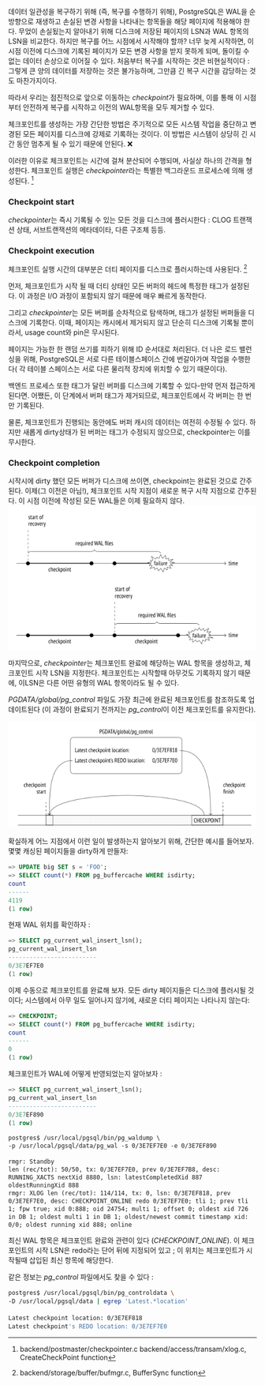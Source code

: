 데이터 일관성을 복구하기 위해 (즉, 복구를 수행하기 위해), PostgreSQL은 WAL을 순방향으로 재생하고 손실된 변경 사항을 나타내는 항목들을 해당 페이지에 적용해야 한다.
무었이 손실됬는지 알아내기 위해 디스크에 저장된 페이지의 LSN과 WAL 항목의 LSN을 비교한다. 하지만 복구를 어느 시점에서 시작해야 할까?
너무 늦게 시작하면, 이 시점 이전에 디스크에 기록된 페이지가 모든 변경 사항을 받지 못하게 되며, 돌이킬 수 없는 데이터 손상으로 이어질 수 있다.
처음부터 복구를 시작하는 것은 비현실적이다 : 그렇게 큰 양의 데이터를 저장하는 것은 불가능하며, 그만큼 긴 복구 시간을 감당하는 것도 마찬가지이다.

따라서 우리는 점진적으로 앞으로 이동하는 *checkpoint*가 필요하며, 이를 통해 이 시점부터 안전하게 복구를 시작하고 이전의 WAL항목을 모두 제거할 수 있다.

체크포인트를 생성하는 가장 간단한 방법은 주기적으로 모든 시스템 작업을 중단하고 변경된 모든 페이지를 디스크에 강제로 기록하는 것이다. 이 방법은 시스템이 상당히 긴 시간 동안 멈추게 될 수 있기 때문에 안된다. ❌

이러한 이유로 체크포인트는 시간에 걸쳐 분산되어 수행되며, 사실상 하나의 간격을 형성한다. 체크포인트 실행은 *checkpointer*라는 특별한 백그라운드 프로세스에 의해 생성된다. [^1]


### **Checkpoint start**
 *checkpointer*는 즉시 기록될 수 있는 모든 것을 디스크에 플러시한다 : CLOG 트랜잭션 상태, 서브트랜잭션의 메타데이타, 다른 구조체 등등.


###  **Checkpoint execution**
체크포인트 실행 시간의 대부분은 더티 페이지를 디스크로 플러시하는데 사용된다. [^2]

먼저, 체크포인트가 시작 될 때 더티 상태인 모든 버퍼의 헤드에 특정한 태그가 설정된다. 이 과정은 I/O 과정이 포함되지 않기 때문에 매우 빠르게 동작한다.

그리고 *checkpointer*는 모든 버퍼를 순차적으로 탐색하며, 태그가 설정된 버퍼들을 디스크에 기록한다. 이때, 페이지는 캐시에서 제거되지 않고 단순히 디스크에 기록될 뿐이라서, usage count와 pin은 무시된다.

페이지는 가능한 한 랜덤 쓰기를 피하기 위해 ID 순서대로 처리된다. 더 나은 로드 밸런싱을 위해, PostgreSQL은 서로 다른 테이블스페이스 간에 번갈아가며 작업을 수행한다( 각 테이블 스페이스는 서로 다른 물리적 장치에 위치할 수 있기 때문이다).

백엔드 프로세스 또한 태그가 달린 버퍼를 디스크에 기록할 수 있다-만약 먼저 접근하게 된다면. 어쨌든, 이 단계에서 버퍼 태그가 제거되므로, 체크포인트에서 각 버퍼는 한 번만 기록된다.

물론, 체크포인트가 진행되는 동안에도 버퍼 캐시의 데이터는 여전히 수정될 수 있다. 하지만 새롭게 dirty상태가 된 버퍼는 태그가 수정되지 않으므로, checkpointer는 이를 무시한다.

### **Checkpoint completion**
시작시에 dirty 했던 모든 버퍼가 디스크에 쓰이면, checkpoint는 완료된 것으로 간주된다. 이제(그 이전은 아님!), 체크포인트 시작 지점이 새로운 복구 시작 지점으로 간주된다. 
이 시점 이전에 작성된 모든 WAL들은 이제 필요하지 않다.
![](_static/Pasted%20image%2020241008152805.png)

마지막으로, *checkpointer*는 체크포인트 완료에 해당하는 WAL 항목을 생성하고, 체크포인트 시작 LSN을 지정한다. 체크포인트는 시작할때 아무것도 기록하지 않기 때문에, 이LSN은 다른 어떤 유형의 WAL 항목이라도 될 수 있다.

*PGDATA/global/pg_control* 파일도 가장 최근에 완료된 체크포인트를 참조하도록 업데이트된다 (이 과정이 완료되기 전까지는 *pg_control*이 이전 체크포인트를 유지한다).


![](_static/Pasted%20image%2020241008153139.png)

확실하게 어느 지점에서 이런 일이 발생하는지 알아보기 위해, 간단한 예시를 들어보자. 몇몇 캐싱된 페이지들을 dirty하게 만들자:

```sql
=> UPDATE big SET s = 'FOO';
=> SELECT count(*) FROM pg_buffercache WHERE isdirty;
count
------
4119
(1 row)

```

현재 WAL 위치를 확인하자 : 

```sql
=> SELECT pg_current_wal_insert_lsn();
pg_current_wal_insert_lsn
-------------------------
0/3E7EF7E0
(1 row)

```

이제 수동으로 체크포인트를 완료해 보자. 모든 dirty 페이지들은 디스크에 플러시될 것이다; 시스템에서 아무 일도 일어나지 않기에, 새로운 더티 페이지는 나타나지 않는다:

```sql
=> CHECKPOINT;
=> SELECT count(*) FROM pg_buffercache WHERE isdirty;
count
------
0
(1 row)

```

체크포인트가 WAL에 어떻게 반영되었는지 알아보자 : 

```sql
=> SELECT pg_current_wal_insert_lsn();
pg_current_wal_insert_lsn
-------------------------
0/3E7EF890
(1 row)

```


``` 
postgres$ /usr/local/pgsql/bin/pg_waldump \
-p /usr/local/pgsql/data/pg_wal -s 0/3E7EF7E0 -e 0/3E7EF890

rmgr: Standby
len (rec/tot): 50/50, tx: 0/3E7EF7E0, prev 0/3E7EF7B8, desc: RUNNING_XACTS nextXid 8880, lsn: latestCompletedXid 887 oldestRunningXid 888
rmgr: XLOG len (rec/tot): 114/114, tx: 0, lsn: 0/3E7EF818, prev 0/3E7EF7E0, desc: CHECKPOINT_ONLINE redo 0/3E7EF7E0; tli 1; prev tli 1; fpw true; xid 0:888; oid 24754; multi 1; offset 0; oldest xid 726 in DB 1; oldest multi 1 in DB 1; oldest/newest commit timestamp xid: 0/0; oldest running xid 888; online

```

최신 WAL 항목은 체크포인트 완료와 관련이 있다 (*CHECKPOINT_ONLINE*).
이 체크포인트의 시작 LSN은 redo라는 단어 뒤에 지정되어 있고 ; 이 위치는 체크포인트가 시작될때 삽입된 최신 항목에 해당한다.

같은 정보는 *pg_control* 파일에서도 찾을 수 있다 : 

``` bash
postgres$ /usr/local/pgsql/bin/pg_controldata \
-D /usr/local/pgsql/data | egrep 'Latest.*location'

Latest checkpoint location: 0/3E7EF818
Latest checkpoint's REDO location: 0/3E7EF7E0

```


[^1]:backend/postmaster/checkpointer.c
backend/access/transam/xlog.c, CreateCheckPoint function

[^2]:backend/storage/buffer/bufmgr.c, BufferSync function